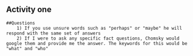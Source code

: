 ## Activity one
	##Questions
		1) If you use unsure words such as "perhaps" or "maybe" he will respond with the same set of answers
		2) If I were to ask any specific fact questions, Chomsky would google them and provide me the answer. The keywords for this would be "what" and "who"